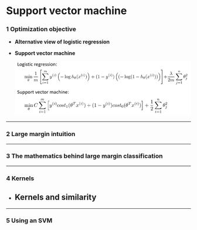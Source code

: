 # Support vector machine

### 1 Optimization objective

- **Alternative view of logistic regression**

- **Support vector machine**

  ![image](.\img\12-1.png)

---



### 2 Large margin intuition

---



### 3 The mathematics behind large margin classification

---



### 4 Kernels

- **Kernels and similarity**
  - 

---



### 5 Using an SVM

